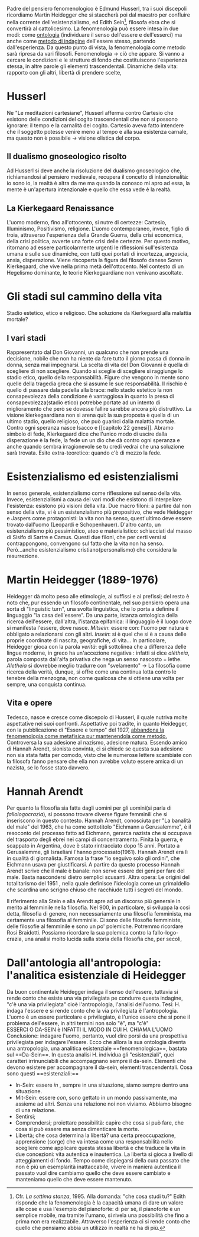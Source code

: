 Padre del pensiero fenomenologico è Edmund Husserl, tra i suoi discepoli ricordiamo Martin Heidegger che si staccherà poi dal maestro per confluire nella corrente dell'esistenzialismo, ed Edith Sein[^1], filosofa ebra che si convertirà al cattolicesimo.
La fenomenologia può essere intesa in due modi: come <u>ontologia</u> (individuare il senso dell'essere e dell'esserci) ma anche come <u>metodo di indagine</u> dell'essere stesso, partendo dall'esperienza. Da questo punto di vista, la fenomenologia come metodo sarà ripresa da vari filosofi. Fenomenologia -> ciò che appare.
Si vanno a cercare le condizioni e le strutture di fondo che costituiscono l'esperienza stessa, in altre parole gli elementi trascendentali.
Dinamiche della vita: rapporto con gli altri, libertà di prendere scelte, 
# Husserl
Ne "Le meditazioni cartesiane", Husserl afferma contro Cartesio che esistono delle condizioni del cogito trascendentali che non si possono ignorare: il tempo e la carnalità del cogito. Cartesio aveva fatto intendere che il soggetto potesse venire meno al tempo e alla sua esistenza carnale, ma questo non è possibile -> visione olistica del corpo. 

## Il dualismo gnoseologico risolto
Ad Husserl si deve anche la risoluzione del dualismo gnoseologico che, richiamandosi al pensiero medievale, recupera il concetto di intenzionalità: io sono io, la realtà è altra da me ma quando la conosco mi apro ad essa, la mente è un'apertura intenzionale e quello che essa vede è la realtà. 

## La Kierkegaard Renaissance
L'uomo moderno, fino all'ottocento, si nutre di certezze: Cartesio, Illuminismo, Positivismo, religione. L'uomo contemporaneo, invece, figlio di troia, attraverso l'esperienza della Grande Guerra, della crisi economica, della crisi politica, avverte una forte crisi delle certezze. Per questo motivo, ritornano ad essere particolarmente urgenti le riflessioni sull'esistenza umana e sulle sue dinamiche, con tutti quei portati di incertezza, angoscia, ansia, disperazione. 
Viene riscoperta la figura del filosofo danese Soren Kierkegaard, che vive nella prima metà dell'ottocento. Nel contesto di un Hegelismo dominante, le teorie Kierkegaardiane non venivano ascoltate. 

# Gli stadi sul cammino della vita 
Stadio estetico, etico e religioso. Che soluzione da Kierkegaard alla malattia mortale?

## I vari stadi
Rappresentato dal Don Giovanni, un qualcuno che non prende una decisione, nobile che non ha niente da fare tutto il giorno passa di donna in donna, senza mai impegnarsi. La scelta di vita del Don Giovanni è quella di scegliere di non scegliere. Quando si sceglie di scegliere si raggiunge lo stadio etico, quello della responsabilità. Figure che vengono in mente sono quelle della tragedia greca che si assume le sue responsabilità. Il rischio è quello di passare dala padella alla brace: nello stadio estetico la non consapevolezza della condizione è vantaggiosa in quanto la presa di consapevolezza(stadio etico) potrebbe portate ad un intento di miglioramento che però se dovesse fallire sarebbe ancora più distruttivo.
La visione kierkegaardiana non si arena qui: la sua proposta è quella di un ultimo stadio, quello religioso, che può guarirci dalla malattia mortale. Contro ogni speranza nasce Isacco e [[capitolo 22 genesi]]. Abramo simbolo di fede, Kierkegaard dice che l'unico modo di uscire dalla disperazione è la fede, la fede un un dio che dà contro ogni speranza e anche quando sembra irragionevole se tu credi vedrai che una soluzione sarà trovata. Esito extra-teoretico: quando c'è di mezzo la fede.

# Esistenzialismo ed esistenzialismi 
In senso generale, esistenzialismo come riflessione sul senso della vita. Invece, esistenzialismi a causa dei vari modi che esistono di interpellare l'esistenza: esistono più visioni della vita. 
Due macro filoni: a partire dal non senso della vita, vi è un esistenzialismo più propositivo, che vede Heidegger e Jaspers come protagonisti: la vita non ha senso, quest'ultimo deve essere trovato dall'uomo (Leopardi e Schopenhauer). 
D'altro canto, un esistenzialismo più pessimistico, ateo e materialistico: schiacciati dal masso di Sisifo di Sartre e Camus. Questi due filoni, che per certi versi si contrappongono, convengono sul fatto che la vita non ha senso. 
Però...anche esistenzialismo cristiano(personalismo) che considera la resurrezione. 

# Martin Heidegger (1889-1976)
Heidegger dà molto peso alle etimologie, ai suffissi e ai prefissi; del resto è noto che, pur essendo un filosofo continentale, nel suo pensiero opera una sorta di "linguistic turn", una svolta linguistica, che lo porta a definire il linguaggio "la casa dell'essere". 
Da una parte, istanza ontologica della ricerca dell'essere, dall'altra, l'istanza epifanica: il linguaggio è il luogo dove si manifesta l'essere, dove nasce. 
*Mitsein*: essere con: l'uomo per natura è obbligato a relazionarsi con gli altri.
*Insein*: si è quel che si è a causa delle proprie coordinate di nascita, geografiche, di vita...
In particolare, Heidegger gioca con la parola *verità*: egli sottolinea che a differenza delle lingue moderne, in greco ha un'accezione negativa : infatti si dice *alétheia*, parola composta dall'alfa privativa che nega un senso nascosto = lethe. *Aletheia* si dovrebbe meglio tradurre con "svelamento" -> La filosofia come ricerca della verità, dunque, si offre come una continua lotta contro le tenebre della menzogna, non come qualcosa che si ottiene una volta per sempre, una conquista continua. 

## Vita e opere
Tedesco, nasce e cresce come discepolo di Husserl, il quale nutriva molte aspettative nei suoi confronti. Aspettative poi tradite, in quanto Heidegger, con la pubblicazione di "Essere e tempo" del 1927, <u>abbandona la fenomenologia come metafisica pur mantenendola come metodo.</u> 
Controversa la sua adesione al nazismo, adesione matura. 
Essendo amico di Hannah Arendt, sionista convinta, ci si chiede se questa sua adesione non sia stata fatta per comodo, visto che le numerose lettere scambiate con la filosofa fanno pensare che ella non avrebbe voluto essere amica di un nazista, se lo fosse stato davvero.

# Hannah Arendt
Per quanto la filosofia sia fatta dagli uomini per gli uomini(si parla di *fallologocrazia*), si possono trovare diverse figure femminili che si inseriscono in questo contesto.
Hannah Arendt, conosciuta per "La banalità del male" del 1963, che ha come sottotitolo "Eichmann a Gerusalemme", è il resoconto del processo fatto ad Eichmann, gerarca nazista che si occupava del trasporto degli ebrei nei campi di concentramento. Finita la guerra, è scappato in Argentina, dove è stato rintracciato dopo 15 anni. Portato a Gerusalemme, gli Israeliani l'hanno processato(1961). Hannah Arendt era lì in qualità di giornalista. Famosa la frase "io seguivo solo gli ordini", che Eichmann usava per giustificarsi. 
A partire da questo processo Hannah Arendt scrive che il male è banale: non serve essere dei geni per fare del male. Basta nascondersi dietro semplici scusanti. 
Altra opera: Le origini del totalitarismo del 1951 , nella quale definisce l'ideologia come un grimaldello che scardina uno scrigno chiuso che racchiude tutti i segreti del mondo.

Il riferimento alla Stein e alla Arendt apre ad un discorso più generale in merito al femminile nella filosofia. Nel 900, in particolare, si sviluppa la cosi detta, filosofia di genere, non necessariamente una filosofia femminista, ma certamente una filosofia al femminile. 
Ci sono delle filosofie femministe, delle filosofie al femminile e sono un po' polemiche. 
Potremmo ricordare Rosi Braidotti. 
Possiamo ricordare la sua polemica contro la fallo-logo-crazia, una analisi molto lucida sulla storia della filosofia che, per secoli, 

[^1]: Cfr. *La settima stanza*, 1995. Alla domanda: "che cosa studi tu?" Edith risponde che la fenomenologia è la capacità umana di dare un valore alle cose e usa l'esempio del pianoforte: di per sé, il pianoforte è un semplice mobile, ma tramite l'umano, si rivela una possibilità che fino a prima non era realizzabile. Attraverso l'esperienza ci si rende conto che quello che pensiamo abbia un utilizzo in realtà ne ha di più. 
# Dall'antologia all'antropologia: l'analitica esistenziale di Heidegger

Da buon continentale Heidegger indaga il senso dell'essere, tuttavia si rende conto che esiste una via privilegiata pe condurre questa indagine, "c'è una via privilegiata" cioè l'antropologia, l'analisi dell'uomo. 
Tesi: H. indaga l'essere e si rende conto che la via privilegiata è l'antropologia. 
L'uomo è un essere  particolare e privilegiato, è l'unico essere che si pone il problema dell'essere, in altri termini non solo "è",  ma "c'è"  
ESSERCI O DA-SEIN è INFATTI IL MODO IN CUI H. CHIAMA L'UOMO
Conclusione: indagare l'uomo, pertanto, vuol dire porsi da una prospettiva privilegiata per indagare l'essere. Ecco che allora la sua ontologia diventa una antropologia, una analitica esistenziale ==fenomenologica==, bastata sul ==Da-Sein==. 
In questa analisi H. individua gli "esistenziali", quei caratteri irrinunciabili che accompagnano sempre il da-sein. Elementi che devono esistere per accompagnare il da-sein, elementi trascendentali. 
Cosa sono questi ==esistenziali:== 
- In-Sein: essere *in* , sempre in una situazione, siamo sempre dentro una situazione. 
- Mit-Sein: essere *con*, sono gettato in un mondo passivamente, ma assieme ad altri. Senza una relazione noi non viviamo. Abbiamo bisogno di una relazione. 
- Sentirsi;
- Comprendersi; proiettare possibilità: capire che cosa si può fare, che cosa si può essere ma senza dimenticare la morte.
- Libertà; che cosa determina la libertà? una certa preoccupazione, apprensione (sorge) che va intesa come una responsabilità nello scegliere come applicare questa stessa libertà e che traduce la vita in due concezioni: vita autentica e inautentica. La libertà si gioca a livello di atteggiamenti di fondo. 
Tempo come dispiegarsi della cura passato che non è più un esemplarità inattaccabile, vivere in maniera autentica il passato vuol dire cambiamo quello che deve essere cambiato e manteniamo quello che deve essere mantenuto. 